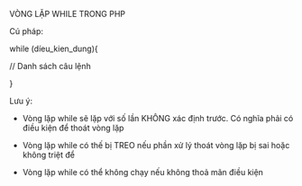VÒNG LẶP WHILE TRONG PHP

Cú pháp:

while (díeu_kien_dung){

//   Danh sách câu lệnh

}

Lưu ý:

-    Vòng lặp while sẽ lặp với số lần KHÔNG xác định trước. Có nghĩa phải có điều kiện
để thoát vòng lặp

-    Vòng lặp while có thế bị TREO nếu phần xử lý thoát vòng lặp bị sai hoặc không triệt để

-    Vòng lặp while có thể không chạy nếu không thoả mãn điều kiện